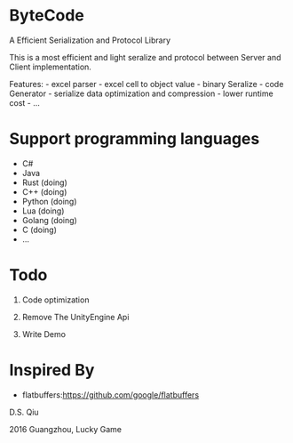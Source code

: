 # ByteCode
A Efficient Serialization and Protocol Library

This is a most efficient and light seralize and protocol between Server and Client implementation.

Features:
	- excel parser
	- excel cell to object value
	- binary Seralize
	- code Generator
	- serialize data optimization and compression
	- lower runtime cost
	- ...
	
# Support programming languages
 - C# 
 - Java
 - Rust (doing)
 - C++ (doing)
 - Python (doing)
 - Lua (doing)
 - Golang (doing)
 - C (doing)
 - ...


# Todo

1. Code optimization

2. Remove The UnityEngine Api

3. Write Demo

# Inspired By

- flatbuffers:https://github.com/google/flatbuffers


D.S. Qiu

2016 Guangzhou, Lucky Game